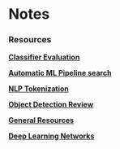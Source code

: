 # Notes

### Resources

__[Classifier Evaluation](https://www.ritchieng.com/machine-learning-evaluate-classification-model/)__

__[Automatic ML Pipeline search](https://epistasislab.github.io/tpot/)__

__[NLP Tokenization](http://www.nltk.org/api/nltk.tokenize.html)__

__[Object Detection Review](https://medium.com/comet-app/review-of-deep-learning-algorithms-for-object-detection-c1f3d437b852)__

__[General Resources](https://www.ritchieng.com/machine-learning-resources/)__

__[Deep Learning Networks](https://github.com/tensorflow/models/tree/master/research/slim/nets)__
